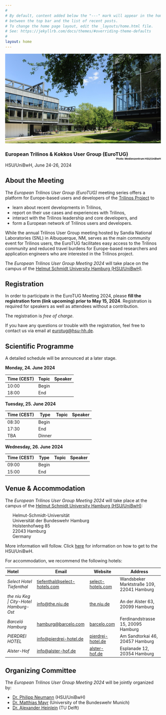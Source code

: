 ```yaml
---
#
# By default, content added below the "---" mark will appear in the home page
# between the top bar and the list of recent posts.
# To change the home page layout, edit the _layouts/home.html file.
# See: https://jekyllrb.com/docs/themes/#overriding-theme-defaults
#
layout: home
---
```


<div class="container">
  <img class="cropped-image none-image" src="assets/img/hsu.jpg" alt="H1 and M1 building of the HSU/UniBwH"/>
  <div class="text-block delft">
    <h3>European Trilinos & Kokkos User Group (EuroTUG)<span style="float:right;font-size:0.5em">Photo: Medienzentrum HSU/UniBwH</span></h3>
    <p>HSU/UniBwH, June 24-26, 2024<span style="float:right;visibility:hidden"><a href="#" target="_blank">Link to registration coming soon</a></span></p>
  </div>
</div>

## About the Meeting

The _European Trilinos User Group (EuroTUG)_ meeting series offers a platform for Europe-based users and developers
of the [Trilinos Project](https://trilinos.github.io) to

- learn about recent developments in Trilinos,
- report on their use cases and experiences with Trilinos,
- interact with the Trilinos leadership and core developers, and
- form a European network of Trilinos users and developers.

While the annual Trilinos User Group meeting hosted by Sandia National Laboratories (SNL) in Albuquerque, NM, serves as the main community event for Trilinos users, the EuroTUG facilitates easy access to the Trilinos community and reduced travel burdens for Europe-based researchers and application engineers who are interested in the Trilinos project.

The *European Trilinos User Group Meeting 2024* will take place on the campus of the [Helmut Schmidt University Hamburg (HSU/UniBwH)](http://www.hsu-hh.de/en/). 

## Registration

In order to participate in the EuroTUG Meeting 2024, please **fill the registration form (link upcoming) prior to May 15, 2024**. Registration is required for speakers as well as attendees without a contribution.

The registration is *free of charge*.

If you have any questions or trouble with the registration, feel free to contact us via email at [eurotug@hsu-hh.de](mailto:eurotug@hsu-hh.de).

## Scientific Programme

A detailed schedule will be announced at a later stage.

**Monday, 24. June 2024**

| Time (CEST) | Topic | Speaker |
| ----------- | ----------- | ----------- |
| 10:00 | Begin | |
| 18:00 | End | |

**Tuesday, 25. June 2024**

| Time (CEST) | Type | Topic | Speaker |
| ----------- | ----------- | ----------- | ----------- |
| 08:30 | Begin | |
| 17:30 | End | |
| TBA | Dinner | |

**Wednesday, 26. June 2024**

| Time (CEST) | Type | Topic | Speaker |
| ----------- | ----------- | ----------- | ----------- |
| 09:00 | Begin | | |
| 15:00 | End | | |

## Venue & Accommodation

The *European Trilinos User Group Meeting 2024* will take place at the campus of the [Helmut Schmidt University Hamburg (HSU/UniBwH)](http://www.hsu-hh.de/en/):

&nbsp;&nbsp;&nbsp;&nbsp;&nbsp;&nbsp;Helmut-Schmidt-Universität <br>
&nbsp;&nbsp;&nbsp;&nbsp;&nbsp;&nbsp;Universität der Bundeswehr Hamburg <br>
&nbsp;&nbsp;&nbsp;&nbsp;&nbsp;&nbsp;Holstenhofweg 85 <br>
&nbsp;&nbsp;&nbsp;&nbsp;&nbsp;&nbsp;22043 Hamburg <br>
&nbsp;&nbsp;&nbsp;&nbsp;&nbsp;&nbsp;Germany <br>

More information will follow. Click <a href="https://www.hsu-hh.de/en/university/directions" target="_blank">here</a> for information on how to get to the HSU/UniBwH.

For accommodation, we recommend the following hotels:

| Hotel                          | Email                                                        | Website                                                | Address                              |
| :----------------------------- | ------------------------------------------------------------ | ------------------------------------------------------ | ------------------------------------ |
| *Select Hotel Tiefenthal* | [tiefenthal@select-hotels.com](mailto:tiefenthal@select-hotels.com) | [select-hotels.com](https://www.select-hotels.com/en/select-hotel-tiefenthal) | Wandsbeker Marktstraße 109, 22041 Hamburg       |
| *the niu Keg \| City-Hotel Hamburg-Ost*    | [info@the.niu.de](mailto:info@the.niu.de)            | [the.niu.de](https://the.niu.de/en/hotels/germany/hamburg/the-niu-keg)         | An der Alster 63, 20099 Hamburg         |
| *Barceló Hamburg*             | [hamburg@barcelo.com](mailto:hamburg@barcelo.com)      | [barcelo.com](https://www.barcelo.com/en-ie/barcelo-hamburg/)     | Ferdinandstrasse 15, 20095 Hamburg         |
| *PIERDREI HOTEL*         | [info@pierdrei-hotel.de](mailto:info@pierdrei-hotel.de)        | [pierdrei-hotel.de](https://www.pierdrei-hotel.de/en/home)  | Am Sandtorkai 46, 20457 Hamburg  |
| *Alster-Hof*             | [info@alster-hof.de](mailto:info@alster-hof.de) | [alster-hof.de](https://www.alster-hof.de/?lang=en)            | Esplanade 12, 20354 Hamburg |


## Organizing Committee

The *European Trilinos User Group Meeting 2024* will be jointly organized by:

- [Dr. Philipp Neumann](https://www.hsu-hh.de/hpc/philipp-neumann/) (HSU/UniBwH)
- [Dr. Matthias Mayr](https://mayrmt.github.io) (University of the Bundeswehr Munich)
- [Dr. Alexander Heinlein](https://searhein.github.io) (TU Delft)

